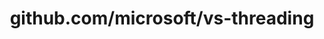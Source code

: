 ---
layout: post
title: github.com/microsoft/vs-threading
categories: link
tags: [انگلیسی, برنامه‌نویسی]
---